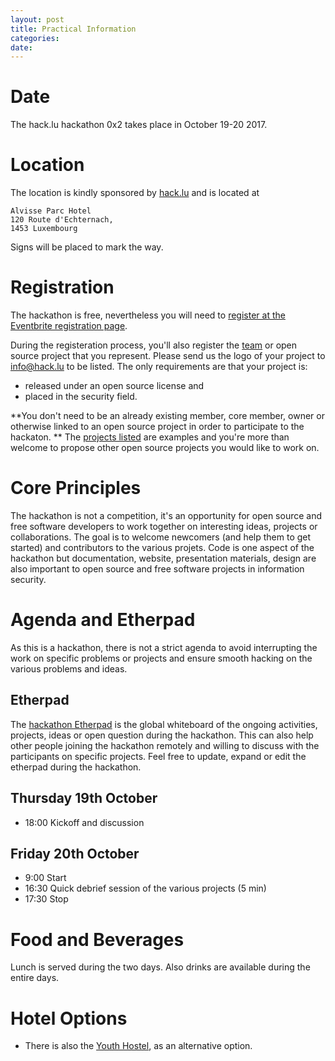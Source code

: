 ```yaml
---
layout: post
title: Practical Information
categories:
date:
---
```


# Date

The hack.lu hackathon 0x2 takes place in October 19-20 2017.

# Location

The location is kindly sponsored by [hack.lu](https://2017.hack.lu) and is located at

~~~~
Alvisse Parc Hotel
120 Route d'Echternach,
1453 Luxembourg
~~~~

Signs will be placed to mark the way.

# Registration

The hackathon is free, nevertheless you will need to [register at the Eventbrite registration page](https://www.eventbrite.com/e/open-source-security-software-hackathon-2-tickets-34848731494).

During the registeration process, you'll also register the [team](/team) or open source project that you represent. Please send us the logo of your project to [info@hack.lu](mailto:info@hack.lu) to be listed. The only requirements are that your project is:

 - released under an open source license and
 - placed in the security field.

**You don't need to be an already existing member, core member, owner or otherwise linked to an open source project in order to participate to the hackaton. ** The [projects listed](/team) are examples and you're more than welcome to propose other open source projects you would like to work on.

# Core Principles

The hackathon is not a competition, it's an opportunity for open source and free software developers to work together on interesting ideas, projects or collaborations. The goal is to welcome newcomers (and help them to get started) and contributors to the various projets. Code is one aspect of the hackathon but documentation, website, presentation materials, design are also important to open source and free software projects in information security.

# Agenda and Etherpad

As this is a hackathon, there is not a strict agenda to avoid interrupting the work on specific problems or projects and ensure smooth hacking on the various problems and ideas.

## Etherpad

The [hackathon Etherpad](https://pad.riseup.net/p/OS3hackathon) is the global whiteboard of the ongoing activities, projects, ideas or open question during the hackathon. This can also help
other people joining the hackathon remotely and willing to discuss with the participants on specific projects. Feel free to update, expand or edit the
etherpad during the hackathon.

## Thursday 19th October

- 18:00 Kickoff and discussion

## Friday 20th October

- 9:00 Start
- 16:30 Quick debrief session of the various projects (5 min)
- 17:30 Stop

# Food and Beverages

Lunch is served during the two days. Also drinks are available during the entire days.

# Hotel Options

- There is also the [Youth Hostel](https://www.booking.com/searchresults.en-gb.html?aid=311984;label=youth-hostel-luxembourg-city-tEuAJJ73l0gQ2yp%2AM5ojIAS162177979583%3Apl%3Ata%3Ap1%3Ap2%3Aac%3Aap1t1%3Aneg%3Afi%3Atiaud-146342138230%3Akwd-11129534011%3Alp9067749%3Ali%3Adec%3Adm;sid=5dd4b00c2544f4d33a3a81a67c92540c;city=-1736191;expand_sb=1;highlighted_hotels=283703;hlrd=no_dates;keep_landing=1;redirected=1;source=hotel&gclid=CjwKEAjw_bHHBRD4qbKukMiVgU0SJADr08ZZwZIW5KREqWN1SIjruC81Us4wEGo_0b2lGJqAHsOkJRoC41Pw_wcB&), as an alternative option.

